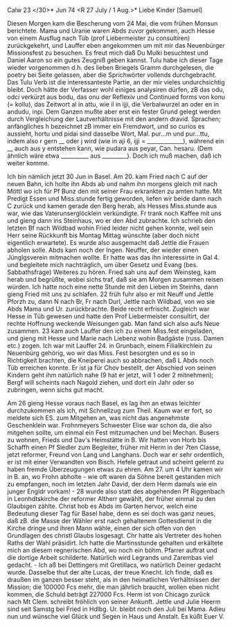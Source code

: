  Calw 23 </30>* Jun 74
 <R 27 July / 1 Aug.>*
Liebe Kinder [Samuel]

Diesen Morgen kam die Bescherung vom 24 Mai, die vom frühen Monsun berichtete. Mama und Uranie waren Abds zuvor gekommen, auch Hesse von einem Ausflug nach Tüb (prof Liebermeister zu consultiren) zurückgekehrt, und Lauffer eben angekommen um mit mir das Neuenbürger Missionsfest zu besuchen. Es freut mich daß Du Mulki besuchtest und Daniel Aaron so ein gutes Zeugniß geben kannst. Tulu habe ich dieser Tage wieder vorgenommen d.h. des lieben Briegels Gramm durchgelesen, die poetry bei Seite gelassen, aber die Sprichwörter vollends durchgebracht. Das Tulu Verb ist die interessanteste Partie, an der mir vieles undurchsichtig bleibt. Doch hätte der Verfasser wohl einiges analysiren dürfen, zB das odu, odci verkürzt aus bodu, das onu der Reflexiv und Continued forms von konu (= kollu), das Zeitwort al in attu, wie il in ijji, die Verbalwurzel an oder en in andudu, inpi. Dem Ganzen mußte aber erst ein fester Grund gelegt werden durch Vergleichung der Lautverhältnisse mit den andern dravid. Sprachen; anfängliches h bezeichnet zB immer ein Fremdwort, und so curios es aussieht, hortu und pidai sind dasselbe Wort, Mal. pur…m und pur…ttu, indem also r gern __ oder j wird (wie in aji 6, ijji = _____________), während ein __ auch aus y entstehen kann, wie pudara aus peyar, Can. hesaru. (Dem ähnlich wäre etwa __________ aus _________). Doch ich muß machen, daß ich weiter komme.

Ich bin nämlich jetzt 30 Jun in Basel. Am 20. kam Fried nach C auf der neuen Bahn, ich holte ihn Abds ab und nahm ihn morgens gleich mit nach Möttl wo ich für Pf Bunz den mit seiner Frau erkrankten zu amten hatte. Mit Predigt Essen und Miss.stunde fertig geworden, liefen wir beide dann nach C zurück und kamen gerade den Berg herab, als Hesses Miss.stunde aus war, wie das Vaterunserglöcklein verkündigte. Fr trank noch Kaffee mit uns und gieng dann ins Steinhaus, wo er den Abd zubrachte. Ich schrieb den letzten Bf nach Wildbad wohin Fried leider nicht gehen konnte, weil sein Herr seine Rückkunft bis Montag Mittag wünschte (aber doch nicht eigentlich erwartete). Es wurde also ausgemacht daß Jettle die Frauen abholen solle. Abds kam noch der Ingen. Neuffer, der wieder einen Jünglgsverein mitmachen wollte. Er hatte was das ihn interessirte in Gal 4. und begleitete mich nachträglich, um über Gesetz und Evang (bes. Sabbathsfrage) Weiteres zu hören. Fried sah uns auf dem Weinsteg, kam herab und begrüßte, wobei sichs traf, daß sie am Morgen zusammen reisen würden. Ich hatte noch eine nette Stunde mit den Lieben im Steinhs, dann gieng Fried mit uns zu schlafen. 22 früh fuhr also er mit Neuff und Jettle Pforzh zu, dann N nach Br, Fr nach Durl, Jettle nach Wildbad, von wo sie Abds Mama und Ur. zurückbrachte. Beide recht erfrischt. Zugleich war Hesse in Tüb gewesen und hatte den Prof Liebermeister consultirt, der rechte Hoffnung weckende Weisungen gab. Man fand sich also aufs Neue zusammen. 23 kam auch Lauffer den ich zu einem Miss.fest eingeladen, und gieng mit Hesse und Marie nach Liebenz wohin Badgäste (russ. Damen etc.) zogen. Ich war mit Lauffer 24. in Grunbach, einem Filialkirchlein zu Neuenbürg gehörig, wo wir das Miss. Fest besorgten und es so in Richtigkeit brachten, die Kneiperei auch so abbrachen, daß L Abds noch Tüb erreichen konnte. Er ist ja für Chov bestellt, der Abschied von seinen Kindern geht ihm natürlich nahe (9 hat er jetzt, will 1 oder 2 mitnehmen); Bergf will scheints nach Nagold ziehen, und dort ein Jahr oder so zubringen, wenn sichs gut macht.

Am 26 gieng Hesse voraus nach Basel, es lag ihm an etwas leichter durchzukommen als ich, mit Schnellzug zum Theil. Kaum war er fort, so meldete sich ES. zum Mitgehen an, was nicht das angenehmste Geschenklein war. Frohnmeyers Schwester Elise war schon da, die also mitgehen sollte, um einmal ein Fest mitzumachen und bei Mechan. Busers zu wohnen, Frieds und Dav's Heimstätte in B. Wir hatten von Horb bis Schaffh einen Pf Siedler zum Begleiter, früher mit Herm in der 7ten Classe, jetzt reformer, Freund von Lang und Langhans. Doch war er sehr ordentlich, er ist mit einer Verwandten von Bisch. Hefele getraut und scheint gelernt zu haben fremde Überzeugungen etwas zu ehren. Am 27. um 4 Uhr kamen wir in B. an, wo Frohn abholte - wie oft waren da Söhne bereit gestanden mich zu empfangen, noch im letzten Jahr David, der dem Herm damals wie ein junger Engldr vorkam! - 28 wurde also statt des abgehenden Pf Riggenbach in Leonhdtskirche der reformer Altherr gewählt, der früher einmal zu den Glaubigen zählte. Christ hob es Abds im Garten hervor, welch eine Bedeutung dieser Tag für Basel habe, denn es sei doch was ganz neues, daß zB. die Masse der Wähler erst nach gehaltenem Gottesdienst in die Kirche dringe und ihren Mann wähle, einen der sich offen von den Grundlagen des christl Glaubs losgesagt. Chr hatte als Vertreter des hohen Raths der Wahl präsidirt. Ich hatte die Martinsstunde gehalten und erkältete mich an diesem regnerischen Abd, wo noch ein böhm. Pfarrer auftrat und die dortige Arbeit schilderte. Natürlich wird Legrands und Zarembas viel gedacht. - Ich aß bei Dettingers mit Gretillacs, wo natürlich Deiner gedacht wurde. Dasselbe thut der alte Lucas, der treue Knecht. Ich finde, daß es draußen im ganzen besser steht, als in den heimatlichen Verhältnissen der Mission; die 100000 Fcs mehr, die man jährlich braucht, wollen eben nicht kommen, die Schuld beträgt 227000 Fcs. Herm ist von Chicago zurück nach Mt Clem. schreibt fröhlich von seiner Ankunft. Jettle und Julie Heerm sind seit Samstg bei Fried in Hdlbg. Ur. bleibt noch den Juli bei Mama. Adieu nun und wünsche viel Glück und Segen in Haus und Anstalt. 
 Es küßt Euer V.
